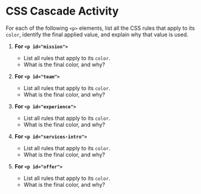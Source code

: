 # CSS Cascade Activity

For each of the following `<p>` elements, list all the CSS rules that apply to its `color`, identify the final applied value, and explain why that value is used.

1. **For `<p id="mission">`**
   - List all rules that apply to its `color`.
   - What is the final color, and why?

2. **For `<p id="team">`**
   - List all rules that apply to its `color`.
   - What is the final color, and why?

3. **For `<p id="experience">`**
   - List all rules that apply to its `color`.
   - What is the final color, and why?

4. **For `<p id="services-intro">`**
   - List all rules that apply to its `color`.
   - What is the final color, and why?

5. **For `<p id="offer">`**
   - List all rules that apply to its `color`.
   - What is the final color, and why?
